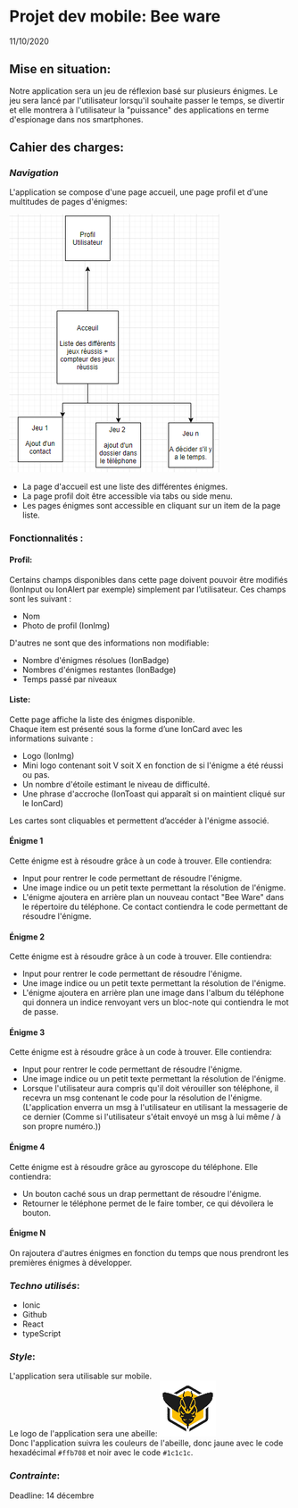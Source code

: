# Projet dev mobile: Bee ware
11/10/2020

## Mise en situation:
Notre application sera un jeu de réflexion basé sur plusieurs énigmes. 
Le jeu sera lancé par l'utilisateur lorsqu'il souhaite passer le temps, se divertir et elle montrera à l'utilisateur la "puissance" des applications en terme d'espionage dans nos smartphones.

## Cahier des charges:
### *Navigation*

L'application se compose d'une page accueil, une page profil et d'une multitudes de pages d'énigmes:

![arbre description](./arbre_description.png)

- La page d'accueil est une liste des différentes énigmes. 
- La page profil doit être accessible via tabs ou side menu.
- Les pages énigmes sont accessible en cliquant sur un item de la page liste.


### Fonctionnalités :

#### **Profil**:  
Certains champs disponibles dans cette page doivent pouvoir être modifiés
(IonInput ou IonAlert par exemple) simplement par l’utilisateur. Ces champs
sont les suivant :
- Nom
- Photo de profil (IonImg)  

D'autres ne sont que des informations non modifiable:
- Nombre d'énigmes résolues (IonBadge)
- Nombres d'énigmes restantes (IonBadge)
- Temps passé par niveaux

#### **Liste**:  
Cette page affiche la liste des énigmes disponible.  
Chaque item est présenté sous la forme d’une IonCard avec les informations suivante :
- Logo (IonImg)
- Mini logo contenant soit V soit X en fonction de si l'énigme a été réussi ou pas.
- Un nombre d'étoile estimant le niveau de difficulté.
- Une phrase d'accroche (IonToast qui apparaît si on maintient cliqué sur le IonCard)

Les cartes sont cliquables et permettent d’accéder à l'énigme associé.

#### **Énigme 1**
Cette énigme est à résoudre grâce à un code à trouver.
Elle contiendra:
- Input pour rentrer le code permettant de résoudre l'énigme.
- Une image indice ou un petit texte permettant la résolution de l'énigme.
- L'énigme ajoutera en arrière plan un nouveau contact "Bee Ware" dans le répertoire du téléphone. Ce contact contiendra le code permettant de résoudre l'énigme.

#### **Énigme 2**
Cette énigme est à résoudre grâce à un code à trouver.
Elle contiendra:
- Input pour rentrer le code permettant de résoudre l'énigme.
- Une image indice ou un petit texte permettant la résolution de l'énigme.
- L'énigme ajoutera en arrière plan une image dans l'album du téléphone qui donnera un indice renvoyant vers un bloc-note qui contiendra le mot de passe.

#### **Énigme 3**
Cette énigme est à résoudre grâce à un code à trouver.
Elle contiendra:
- Input pour rentrer le code permettant de résoudre l'énigme.
- Une image indice ou un petit texte permettant la résolution de l'énigme.
- Lorsque l'utilisateur aura compris qu'il doit vérouiller son téléphone, il recevra un msg contenant le code pour la résolution de l'énigme. (L'application enverra un msg à l'utilisateur en utilisant la messagerie de ce dernier (Comme si l'utilisateur s'était envoyé un msg à lui même / à son propre numéro.))

#### **Énigme 4**
Cette énigme est à résoudre grâce au gyroscope du téléphone.
Elle contiendra:
- Un bouton caché sous un drap permettant de résoudre l'énigme.
- Retourner le téléphone permet de le faire tomber, ce qui dévoilera le bouton.

#### **Énigme N**
On rajoutera d'autres énigmes en fonction du temps que nous prendront les premières énigmes à développer.

### *Techno utilisés*:

- Ionic
- Github
- React
- typeScript

### *Style*:
L'application sera utilisable sur mobile.  
Le logo de l'application sera une abeille:
![arbre description](./logo.png)  
Donc l'application suivra les couleurs de l'abeille, donc jaune avec le code hexadécimal `#ffb708` et noir avec le code `#1c1c1c`.

### *Contrainte*:
Deadline: 14 décembre
